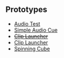 ## Prototypes

+ [Audio Test](./audio-test.html)
+ [Simple Audio Cue](./frame-player.html?file=./simple-audio-cue.json)
+ ~~[Clip Launcher](./frame-player.html?file=./soundboard.json)~~
+ [Clip Launcher](./frame-player.html?file=./webaudio-soundboard.json)
+ [Spinning Cube](./frame-player.html?file=./interaction-spin.json)
